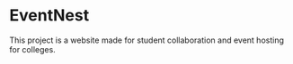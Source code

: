 # EventNest
This project is a website made for student collaboration and event hosting for colleges.